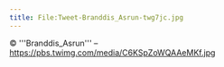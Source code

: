 ```yaml
---
title: File:Tweet-Branddis_Asrun-twg7jc.jpg
---
```


© '''Branddis_Asrun''' – https://pbs.twimg.com/media/C6KSpZoWQAAeMKf.jpg

